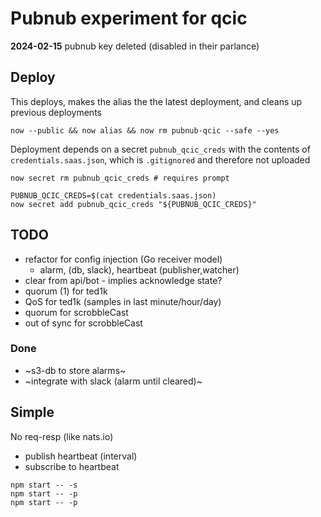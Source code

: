 # Pubnub experiment for qcic

**2024-02-15** pubnub key deleted (disabled in their parlance)

## Deploy

This deploys, makes the alias the the latest deployment, and cleans up previous deployments

```
now --public && now alias && now rm pubnub-qcic --safe --yes
```

Deployment depends on a secret `pubnub_qcic_creds` with the contents of `credentials.saas.json`, which is `.gitignored` and therefore not uploaded

```
now secret rm pubnub_qcic_creds # requires prompt

PUBNUB_QCIC_CREDS=$(cat credentials.saas.json)
now secret add pubnub_qcic_creds "${PUBNUB_QCIC_CREDS}"
```

## TODO

- refactor for config injection (Go receiver model)
  - alarm, (db, slack), heartbeat (publisher,watcher)
- clear from api/bot - implies acknowledge state?
- quorum (1) for ted1k
- QoS for ted1k (samples in last minute/hour/day)
- quorum for scrobbleCast
- out of sync for scrobbleCast

### Done

- ~s3-db to store alarms~
- ~integrate with slack (alarm until cleared)~

## Simple

No req-resp (like nats.io)

- publish heartbeat (interval)
- subscribe to heartbeat

```
npm start -- -s
npm start -- -p
npm start -- -p
```
